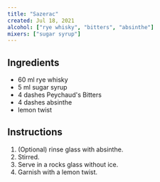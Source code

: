 ```yaml
---
title: "Sazerac"
created: Jul 18, 2021
alcohol: ["rye whisky", "bitters", "absinthe"]
mixers: ["sugar syrup"]
---
```


## Ingredients

- 60 ml rye whisky
- 5 ml sugar syrup
- 4 dashes Peychaud's Bitters
- 4 dashes absinthe
- lemon twist

## Instructions

1. (Optional) rinse glass with absinthe.
2. Stirred.
3. Serve in a rocks glass without ice.
4. Garnish with a lemon twist.
